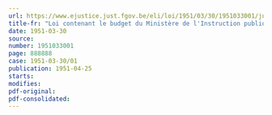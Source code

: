 ```yaml
---
url: https://www.ejustice.just.fgov.be/eli/loi/1951/03/30/1951033001/justel
title-fr: "Loi contenant le budget du Ministère de l'Instruction publique pour l'exercice 1951"
date: 1951-03-30
source:
number: 1951033001
page: 888888
case: 1951-03-30/01
publication: 1951-04-25
starts:
modifies:
pdf-original:
pdf-consolidated:
---
```


